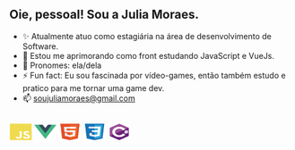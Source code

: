 ## Oie, pessoal! Sou a Julia Moraes.

- ✨ Atualmente atuo como estagiária na área de desenvolvimento de Software. 
- 🌱 Estou me aprimorando como front estudando JavaScript e VueJs.
- 🎈 Pronomes: ela/dela
- ⚡ Fun fact: Eu sou fascinada por vídeo-games, então também estudo e pratico para me tornar uma game dev.
- 📫 soujuliamoraes@gmail.com

<div style="display: inline_block"><br>
  <img align="center" alt="Julia-Js" height="30" width="40" src="https://raw.githubusercontent.com/devicons/devicon/master/icons/javascript/javascript-plain.svg">
  <img align="center" alt="Julia-Vue" height="30" width="40" src="https://raw.githubusercontent.com/devicons/devicon/master/icons/vuejs/vuejs-original.svg">
  <img align="center" alt="Julia-HTML" height="30" width="40" src="https://raw.githubusercontent.com/devicons/devicon/master/icons/html5/html5-original.svg">
  <img align="center" alt="Julia-CSS" height="30" width="40" src="https://raw.githubusercontent.com/devicons/devicon/master/icons/css3/css3-original.svg">
  <img align="center" alt="Julia-Csharp" height="30" width="40" src="https://raw.githubusercontent.com/devicons/devicon/master/icons/csharp/csharp-original.svg">
</div>
